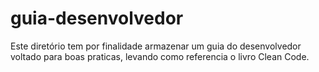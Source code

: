 # guia-desenvolvedor
Este diretório tem por finalidade armazenar um guia do desenvolvedor voltado para boas praticas, levando como referencia o livro Clean Code. 
